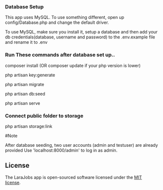 ### Database Setup
This app uses MySQL. To use something different, open up config/Database.php and change the default driver.

To use MySQL, make sure you install it, setup a database and then add your db credentials(database, username and password) to the .env.example file and rename it to .env

### Run These commands after database set up..
composer install (OR composer update if your php version is lower)

php artisan key:generate

php artisan migrate

php artisan db:seed

php artisan serve


### Connect public folder to storage
php artisan storage:link

#Note

After database seeding, two user accounts (admin and testuser) are already provided
Use 'localhost:8000/admin' to log in as admin.

## License

The LaraJobs app is open-sourced software licensed under the [MIT license](https://opensource.org/licenses/MIT).
